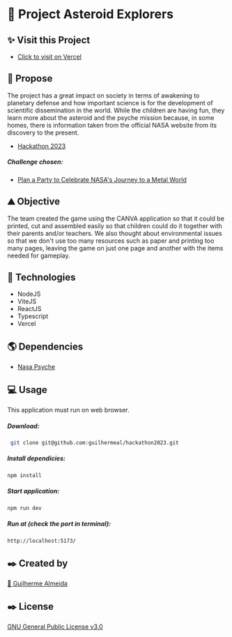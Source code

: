 # 🚀 Project Asteroid Explorers 

## ✨ Visit this Project

* [Click to visit on Vercel](https://hackathon2023-five.vercel.app/)

## 🎯 Propose
The project has a great impact on society in terms of awakening to planetary defense and how important science is for the development of scientific dissemination in the world. While the children are having fun, they learn more about the asteroid and the psyche mission because, in some homes, there is information taken from the official NASA website from its discovery to the present.

* [Hackathon 2023](https://www.spaceappschallenge.org/2023/)

##### Challenge chosen: 
* [Plan a Party to Celebrate NASA's Journey to a Metal World](https://www.spaceappschallenge.org/2023/challenges/plan-a-party-to-celebrate-nasas-journey-to-a-metal-world/)

## ⛰️ Objective 

The team created the game using the CANVA application so that it could be printed, cut and assembled easily so that children could do it together with their parents and/or teachers. We also thought about environmental issues so that we don't use too many resources such as paper and printing too many pages, leaving the game on just one page and another with the items needed for gameplay.



## 📱 Technologies
* NodeJS
* ViteJS
* ReactJS
* Typescript
* Vercel

## 🌎️ Dependencies
* [Nasa Psyche](https://science.nasa.gov/mission/psyche/)


## 💻️ Usage

This application must run on web browser.

##### Download:

 ```bash
  git clone git@github.com:guilhermeal/hackathon2023.git
 ```

##### Install dependicies:

```bash
npm install
```

##### Start application:

```bash
npm run dev
```

##### Run at (check the port in terminal):

```bash
http://localhost:5173/
```

## ✒️ Created by
[🐙 Guilherme Almeida](https://github.com/guilhermeal)

## ✒️ License
[GNU General Public License v3.0](https://api.github.com/licenses/gpl-3.0)
